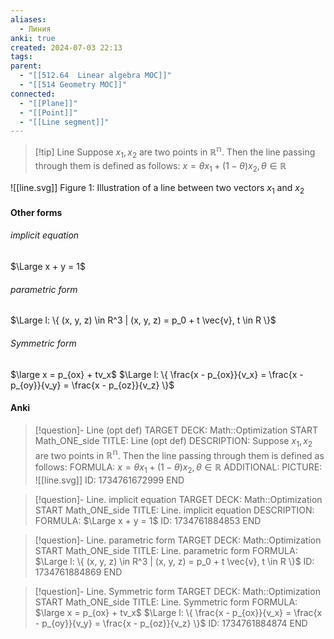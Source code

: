 ```yaml
---
aliases:
  - Линия
anki: true
created: 2024-07-03 22:13
tags: 
parent:
  - "[[512.64  Linear algebra MOC]]"
  - "[[514 Geometry MOC]]"
connected:
  - "[[Plane]]"
  - "[[Point]]"
  - "[[Line segment]]"
---
```


> [!tip] Line
Suppose $x_1, x_2$ are two points in $\mathbb{R^n}$. 
Then the line passing through them is defined as follows:
$x = \theta x_1 + (1 - \theta)x_2, \theta \in \mathbb{R}$

![[line.svg]]
Figure 1: Illustration of a line between two vectors $x_1$ and $x_2$



#### Other forms
###### implicit equation
$\Large x + y = 1$
###### parametric form
$\Large l: \{ (x, y, z) \in R^3 | (x, y, z) = p_0 + t \vec{v}, t \in R \}$
###### Symmetric form
$\large  x = p_{ox} + tv_x$
$\Large l: \{ \frac{x - p_{ox}}{v_x} = \frac{x - p_{oy}}{v_y} = \frac{x - p_{oz}}{v_z} \}$


#### Anki
> [!question]- Line (opt def)
TARGET DECK: Math::Optimization
START
Math_ONE_side
TITLE: Line (opt def)
DESCRIPTION: Suppose $x_1, x_2$ are two points in $\mathbb{R^n}$. 
Then the line passing through them is defined as follows:
FORMULA: $x = \theta x_1 + (1 - \theta)x_2, \theta \in \mathbb{R}$
ADDITIONAL:
PICTURE: ![[line.svg]]
ID: 1734761672999
END

> [!question]- Line. implicit equation
TARGET DECK: Math::Optimization
START
Math_ONE_side
TITLE: Line. implicit equation
DESCRIPTION:
FORMULA: $\Large x + y = 1$
ID: 1734761884853
END

> [!question]- Line. parametric form
TARGET DECK: Math::Optimization
START
Math_ONE_side
TITLE: Line. parametric form
FORMULA: $\Large l: \{ (x, y, z) \in R^3 | (x, y, z) = p_0 + t \vec{v}, t \in R \}$
ID: 1734761884869
END

> [!question]- Line. Symmetric form
TARGET DECK: Math::Optimization
START
Math_ONE_side
TITLE: Line. Symmetric form
FORMULA: $\large  x = p_{ox} + tv_x$
$\Large l: \{ \frac{x - p_{ox}}{v_x} = \frac{x - p_{oy}}{v_y} = \frac{x - p_{oz}}{v_z} \}$
ID: 1734761884874
END
